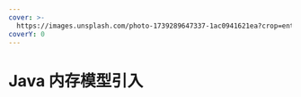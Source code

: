 ```yaml
---
cover: >-
  https://images.unsplash.com/photo-1739289647337-1ac0941621ea?crop=entropy&cs=srgb&fm=jpg&ixid=M3wxOTcwMjR8MHwxfHJhbmRvbXx8fHx8fHx8fDE3Mzk4NzMwNzB8&ixlib=rb-4.0.3&q=85
coverY: 0
---
```


# Java 内存模型引入

